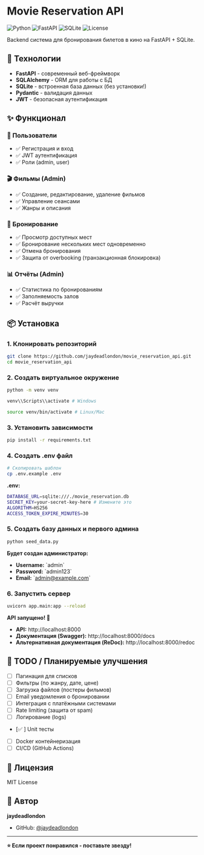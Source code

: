 # Movie Reservation API

![Python](https://img.shields.io/badge/python-3.12-blue.svg)
![FastAPI](https://img.shields.io/badge/FastAPI-0.104-green.svg)
![SQLite](https://img.shields.io/badge/database-SQLite-blue.svg)
![License](https://img.shields.io/badge/license-MIT-blue.svg)

Backend система для бронирования билетов в кино на FastAPI + SQLite.

## 🚀 Технологии

- **FastAPI** - современный веб-фреймворк
- **SQLAlchemy** - ORM для работы с БД
- **SQLite** - встроенная база данных (без установки!)
- **Pydantic** - валидация данных
- **JWT** - безопасная аутентификация

## ✨ Функционал

### 👤 Пользователи
- ✅ Регистрация и вход
- ✅ JWT аутентификация
- ✅ Роли (admin, user)

### 🎬 Фильмы (Admin)
- ✅ Создание, редактирование, удаление фильмов
- ✅ Управление сеансами
- ✅ Жанры и описания

### 🎫 Бронирование
- ✅ Просмотр доступных мест
- ✅ Бронирование нескольких мест одновременно
- ✅ Отмена бронирования
- ✅ Защита от overbooking (транзакционная блокировка)

### 📊 Отчёты (Admin)
- ✅ Статистика по бронированиям
- ✅ Заполняемость залов
- ✅ Расчёт выручки

## 📦 Установка

### 1. Клонировать репозиторий

```bash
git clone https://github.com/jaydeadlondon/movie_reservation_api.git
cd movie_reservation_api
```

### 2. Создать виртуальное окружение

```bash
python -m venv venv

venv\\Scripts\\activate # Windows

source venv/bin/activate # Linux/Mac
```

### 3. Установить зависимости

```bash
pip install -r requirements.txt
```

### 4. Создать .env файл

```bash
# Скопировать шаблон
cp .env.example .env
```

**.env:**
```bash
DATABASE_URL=sqlite:///./movie_reservation.db
SECRET_KEY=your-secret-key-here # Измените это
ALGORITHM=HS256
ACCESS_TOKEN_EXPIRE_MINUTES=30
```

### 5. Создать базу данных и первого админа

```bash
python seed_data.py
```

**Будет создан администратор:**
- **Username:** \`admin\`
- **Password:** \`admin123\`
- **Email:** \`admin@example.com\`


### 6. Запустить сервер

```bash
uvicorn app.main:app --reload
```

**API запущено! 🎉**

- **API:** http://localhost:8000
- **Документация (Swagger):** http://localhost:8000/docs
- **Альтернативная документация (ReDoc):** http://localhost:8000/redoc

## 📝 TODO / Планируемые улучшения

- [ ] Пагинация для списков
- [ ] Фильтры (по жанру, дате, цене)
- [ ] Загрузка файлов (постеры фильмов)
- [ ] Email уведомления о бронировании
- [ ] Интеграция с платёжными системами
- [ ] Rate limiting (защита от spam)
- [ ] Логирование (logs)
- [✅ ] Unit тесты
- [ ] Docker контейнеризация
- [ ] CI/CD (GitHub Actions)

## 📄 Лицензия

MIT License

## 👤 Автор

**jaydeadlondon**

- GitHub: [@jaydeadlondon](https://github.com/jaydeadlondon)

---

**⭐ Если проект понравился - поставьте звезду!**
